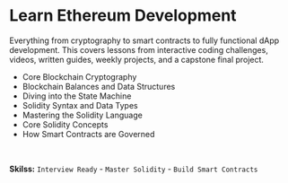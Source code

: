 # Learn Ethereum Development

Everything from cryptography to smart contracts to fully functional dApp development. This covers lessons from interactive coding challenges, videos, written guides, weekly projects, and a capstone final project.

- Core Blockchain Cryptography
- Blockchain Balances and Data Structures
- Diving into the State Machine
- Solidity Syntax and Data Types
- Mastering the Solidity Language
- Core Solidity Concepts
- How Smart Contracts are Governed

<br/>

**Skilss:** `Interview Ready` - `Master Solidity` - `Build Smart Contracts`
